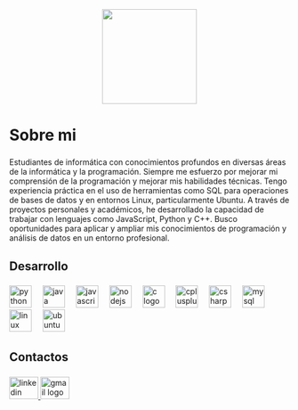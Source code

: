 <div align="center">
  <img height="170" src="https://github.com/MartinB2002/perfil/assets/115353288/02acdddd-3581-4305-9561-3dc3a06fc68b"  />
</div>

###

<h1 align="left">Sobre mi</h1>

###

<p align="left">Estudiantes de informática con  conocimientos profundos en diversas áreas de la informática y la programación. Siempre me esfuerzo por mejorar mi comprensión de la programación y mejorar mis habilidades técnicas. Tengo experiencia práctica en el uso de herramientas como SQL para operaciones de bases de datos y en entornos Linux, particularmente Ubuntu. A través de proyectos personales y académicos, he desarrollado la capacidad de trabajar con lenguajes como JavaScript, Python y C++. Busco oportunidades para aplicar y ampliar mis conocimientos de programación y análisis de datos en un entorno profesional.</p>

###

<h2 align="left">Desarrollo</h2>

###

<div align="left">
  <img src="https://cdn.jsdelivr.net/gh/devicons/devicon/icons/python/python-original.svg" height="40" alt="python logo"  />
  <img width="12" />
  <img src="https://cdn.jsdelivr.net/gh/devicons/devicon/icons/java/java-original.svg" height="40" alt="java logo"  />
  <img width="12" />
  <img src="https://cdn.jsdelivr.net/gh/devicons/devicon/icons/javascript/javascript-original.svg" height="40" alt="javascript logo"  />
  <img width="12" />
  <img src="https://cdn.jsdelivr.net/gh/devicons/devicon/icons/nodejs/nodejs-original.svg" height="40" alt="nodejs logo"  />
  <img width="12" />
  <img src="https://cdn.jsdelivr.net/gh/devicons/devicon/icons/c/c-original.svg" height="40" alt="c logo"  />
  <img width="12" />
  <img src="https://cdn.jsdelivr.net/gh/devicons/devicon/icons/cplusplus/cplusplus-original.svg" height="40" alt="cplusplus logo"  />
  <img width="12" />
  <img src="https://cdn.jsdelivr.net/gh/devicons/devicon/icons/csharp/csharp-original.svg" height="40" alt="csharp logo"  />
  <img width="12" />
  <img src="https://cdn.jsdelivr.net/gh/devicons/devicon/icons/mysql/mysql-original.svg" height="40" alt="mysql logo"  />
  <img width="12" />
  <img src="https://cdn.jsdelivr.net/gh/devicons/devicon/icons/linux/linux-original.svg" height="40" alt="linux logo"  />
  <img width="12" />
  <img src="https://cdn.jsdelivr.net/gh/devicons/devicon/icons/ubuntu/ubuntu-plain.svg" height="40" alt="ubuntu logo"  />
</div>

###

<h2 align="left">Contactos</h2>

###

<div align="left">
  <a href="https://www.linkedin.com/in/martin-boggio-351540250/" target="_blank">
    <img src="https://raw.githubusercontent.com/maurodesouza/profile-readme-generator/master/src/assets/icons/social/linkedin/default.svg" width="52" height="40" alt="linkedin logo"  />
  </a>
  <a href="boggio.martin.alejandro@gmail.com" target="_blank">
    <img src="https://raw.githubusercontent.com/maurodesouza/profile-readme-generator/master/src/assets/icons/social/gmail/default.svg" width="52" height="40" alt="gmail logo"  />
  </a>
</div>

###

